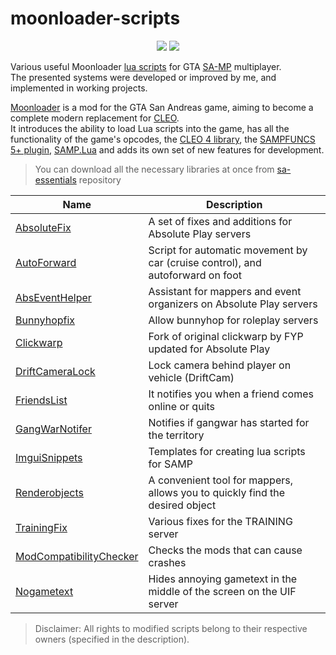 # moonloader-scripts 

<p align="center">
    <img src="https://img.shields.io/badge/made%20for-GTA%20SA--MP-blue" >
    <img src="https://img.shields.io/badge/Moonloader-v0.26-blue">
</p>

Various useful Moonloader [lua scripts](https://www.blast.hk/threads/22707/) for GTA [SA-MP](https://sampwiki.blast.hk/wiki/Main_Page) multiplayer.  
The presented systems were developed or improved by me, and implemented in working projects.  

[Moonloader](https://www.blast.hk/threads/13305/) is a mod for the GTA San Andreas game, aiming to become a complete modern replacement for [CLEO](https://cleo.li/ru/index.html).  
It introduces the ability to load Lua scripts into the game, has all the functionality of the game's opcodes, the [CLEO 4 library](https://cleo.li/ru/index.html), the [SAMPFUNCS 5+ plugin](https://www.blast.hk/threads/17/), [SAMP.Lua](https://github.com/THE-FYP/SAMP.Lua) and adds its own set of new features for development.  

> You can download all the necessary libraries at once from [sa-essentials](https://github.com/ins1x/sa-essentials) repository

| Name | Description |
| --- | --- |
| [AbsoluteFix](https://github.com/ins1x/moonloader-scripts/tree/main/luascripts/absolutefix) | A set of fixes and additions for Absolute Play servers |
| [AutoForward](https://github.com/ins1x/moonloader-scripts/blob/main/luascripts/AutoForward.lua) | Script for automatic movement by car (cruise control), and autoforward on foot |
| [AbsEventHelper](https://github.com/ins1x/AbsEventHelper) | Assistant for mappers and event organizers on Absolute Play servers |
| [Bunnyhopfix](https://github.com/ins1x/moonloader-scripts/tree/main/luascripts/bunnyhopfix.lua) | Allow bunnyhop for roleplay servers |
| [Clickwarp](https://github.com/ins1x/moonloader-scripts/tree/main/luascripts/clickwarp/) | Fork of original clickwarp by FYP updated for Absolute Play |
| [DriftСameraLock](https://github.com/ins1x/moonloader-scripts/tree/main/luascripts/DriftСameraLock.lua) | Lock camera behind player on vehicle (DriftCam) |
| [FriendsList](https://github.com/ins1x/moonloader-scripts/tree/main/luascripts/FriendsList.lua) | It notifies you when a friend comes online or quits |
| [GangWarNotifer](https://github.com/ins1x/moonloader-scripts/tree/main/luascripts/GangWarNotifier.lua) | Notifies if gangwar has started for the territory |
| [ImguiSnippets](https://github.com/ins1x/moonloader-scripts/tree/main/luascripts/snippets) | Templates for creating lua scripts for SAMP |
| [Renderobjects](https://github.com/ins1x/moonloader-scripts/tree/main/luascripts/renderobjects) | A convenient tool for mappers, allows you to quickly find the desired object |
| [TrainingFix](https://github.com/ins1x/moonloader-scripts/tree/main/luascripts/training-fixes) | Various fixes for the TRAINING server |
| [ModCompatibilityChecker](https://github.com/ins1x/moonloader-scripts/tree/main/luascripts/ModCompatibilityChecker.lua) | Checks the mods that can cause crashes |
| [Nogametext](https://github.com/ins1x/moonloader-scripts/tree/main/luascripts/nogametext.lua) | Hides annoying gametext in the middle of the screen on the UIF server |

> Disclaimer: All rights to modified scripts belong to their respective owners (specified in the description).